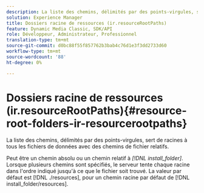 ```yaml
---
description: La liste des chemins, délimités par des points-virgules, sert de racines à tous les fichiers de données avec des chemins de fichier relatifs.
solution: Experience Manager
title: Dossiers racine de ressources (ir.resourceRootPaths)
feature: Dynamic Media Classic, SDK/API
role: Développeur, Administrateur, Professionnel
translation-type: tm+mt
source-git-commit: d0bc88f55f857762b3bab4c76d1e3f3dd2733d60
workflow-type: tm+mt
source-wordcount: '88'
ht-degree: 0%

---
```



# Dossiers racine de ressources (ir.resourceRootPaths){#resource-root-folders-ir-resourcerootpaths}

La liste des chemins, délimités par des points-virgules, sert de racines à tous les fichiers de données avec des chemins de fichier relatifs.

Peut être un chemin absolu ou un chemin relatif à *[!DNL install_folder]*. Lorsque plusieurs chemins sont spécifiés, le serveur tente chaque racine dans l&#39;ordre indiqué jusqu&#39;à ce que le fichier soit trouvé. La valeur par défaut est [!DNL ./resources], pour un chemin racine par défaut de [!DNL install_folder/resources].
